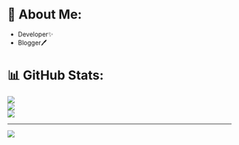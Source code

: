 # 💫 About Me:
* Developer✨
* Blogger🖊️

# 📊 GitHub Stats:
![](https://github-readme-stats.vercel.app/api?username=mumu-lhl&theme=radical&hide_border=false&include_all_commits=false&count_private=true)<br/>
![](https://github-readme-streak-stats.herokuapp.com/?user=mumu-lhl&theme=radical&hide_border=false)<br/>
![](https://github-readme-stats.vercel.app/api/top-langs/?username=mumu-lhl&theme=radical&hide_border=false&include_all_commits=false&count_private=true&layout=compact&hide=emacs%20lisp&size_weight=0.5&count_weight=0.5)

---
[![](https://visitcount.itsvg.in/api?id=mumu-lhl&icon=0&color=0)](https://visitcount.itsvg.in)

<!-- Proudly created with GPRM ( https://gprm.itsvg.in ) -->
